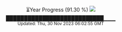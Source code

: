 <p align="center">
⏳Year Progress (91.30 %) <img src="https://file5s.ratemyserver.net/mobs/1062.gif"><br>
███████████████████████████▁▁▁ <br>
<sub>Updated: Thu, 30 Nov 2023 06:02:55 GMT</sub>
</p>

